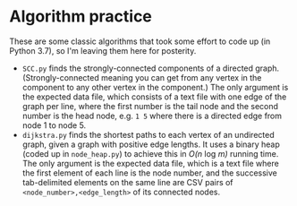 # Algorithm practice
These are some classic algorithms that took some effort to code up (in Python 3.7), so I'm leaving them here for posterity.
* `SCC.py` finds the strongly-connected components of a directed graph. (Strongly-connected meaning you can get from any vertex in the component to any other vertex in the component.) The only argument is the expected data file, which consists of a text file with one edge of the graph per line, where the first number is the tail node and the second number is the head node, e.g. `1 5` where there is a directed edge from node 1 to node 5.
* `dijkstra.py` finds the shortest paths to each vertex of an undirected graph, given a graph with positive edge lengths. It uses a binary heap (coded up in `node_heap.py`) to achieve this in *O(n* log *m)* running time. The only argument is the expected data file, which is a text file where the first element of each line is the node number, and the successive tab-delimited elements on the same line are CSV pairs of `<node_number>,<edge_length>` of its connected nodes.
